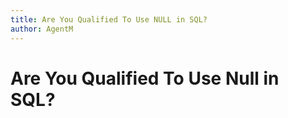 ```yaml
---
title: Are You Qualified To Use NULL in SQL?
author: AgentM
---
```


# Are You Qualified To Use Null in SQL?
